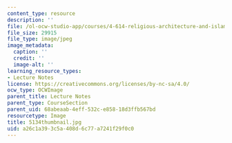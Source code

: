 ```yaml
---
content_type: resource
description: ''
file: /ol-ocw-studio-app/courses/4-614-religious-architecture-and-islamic-cultures-fall-2002/a26c1a393c5a408d6c77a7241f29f0c0_5134thumbnail.jpg
file_size: 29915
file_type: image/jpeg
image_metadata:
  caption: ''
  credit: ''
  image-alt: ''
learning_resource_types:
- Lecture Notes
license: https://creativecommons.org/licenses/by-nc-sa/4.0/
ocw_type: OCWImage
parent_title: Lecture Notes
parent_type: CourseSection
parent_uid: 68abeaab-4eff-532c-e858-18d3ffb567bd
resourcetype: Image
title: 5134thumbnail.jpg
uid: a26c1a39-3c5a-408d-6c77-a7241f29f0c0
---
```

